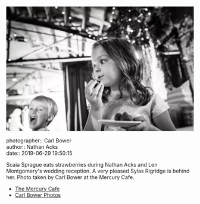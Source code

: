 ![Scaia Sprague eats strawberries](assets/2019-06-29-set-3-the-reception-67.webp)

photographer:: Carl Bower  
author:: Nathan Acks  
date:: 2019-06-29 19:50:15

Scaia Sprague eats strawberries during Nathan Acks and Len Montgomery's wedding reception. A very pleased Sylas Rigridge is behind her. Photo taken by Carl Bower at the Mercury Cafe.

* [The Mercury Cafe](http://mercurycafe.com)
* [Carl Bower Photos](https://carlbowerphotos.com)
